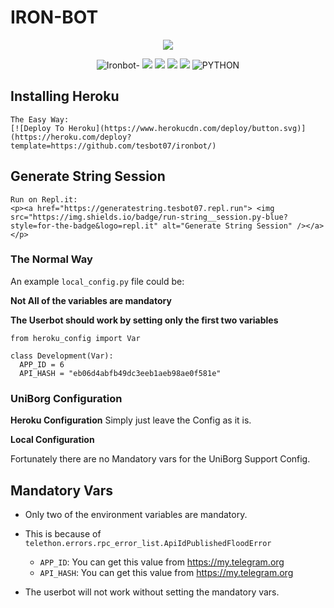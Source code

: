 # IRON-BOT

<p align="center"><img src="https://telegra.ph/file/d48eab138afb66385f1f9.jpg"/></p>

<p align="center">
    <img alt="Ironbot-" src="https://img.shields.io/badge/Ver-1.1.0-brightgreen?style=for-the-badge&logo=appveyor"/>
    <a href="https://github.com/tesbot07/ironbot/network/members"> <img src="https://img.shields.io/github/forks/tesbot07/ironbot?logo=github&style=for-the-badge" /></a>
    <a href="https://github.com/tesbot07/ironbot"> <img src="https://img.shields.io/github/repo-size/tesbot07/ironbot?logo=github&style=for-the-badge" /></a>
    <a href="https://pypi.org/project/Telethon/"> <img src="https://img.shields.io/pypi/v/telethon?label=telethon&logo=pypi&logoColor=white&style=for-the-badge" /></a>
    <a href="https://github.com/tesbot07/ironbot/LICENSE"> <img src="https://img.shields.io/github/license/tesbot07/ironbot?style=for-the-badge&logo=appveyor" /></a>
    <img alt="PYTHON" src="https://img.shields.io/badge/PYTHON-v3.8.2-red?style=for-the-badge&logo=appveyor"/>
</p>

## Installing Heroku 
```
The Easy Way:
[![Deploy To Heroku](https://www.herokucdn.com/deploy/button.svg)](https://heroku.com/deploy?template=https://github.com/tesbot07/ironbot/)
```
## Generate String Session
```
Run on Repl.it:
<p><a href="https://generatestring.tesbot07.repl.run"> <img src="https://img.shields.io/badge/run-string__session.py-blue?style=for-the-badge&logo=repl.it" alt="Generate String Session" /></a></p>
```
### The Normal Way

An example `local_config.py` file could be:

**Not All of the variables are mandatory**

__The Userbot should work by setting only the first two variables__

```python3
from heroku_config import Var

class Development(Var):
  APP_ID = 6
  API_HASH = "eb06d4abfb49dc3eeb1aeb98ae0f581e"
```

### UniBorg Configuration



**Heroku Configuration**
Simply just leave the Config as it is.

**Local Configuration**

Fortunately there are no Mandatory vars for the UniBorg Support Config.

## Mandatory Vars

- Only two of the environment variables are mandatory.
- This is because of `telethon.errors.rpc_error_list.ApiIdPublishedFloodError`

    - `APP_ID`:   You can get this value from https://my.telegram.org
    - `API_HASH`:   You can get this value from https://my.telegram.org
- The userbot will not work without setting the mandatory vars.
